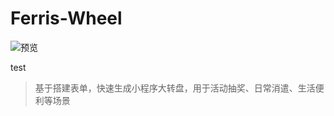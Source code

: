 # Ferris-Wheel

![预览](https://github.com/Tangjj1996/ferris-wheel/actions/workflows/preview.yaml/badge.svg)

test

> 基于搭建表单，快速生成小程序大转盘，用于活动抽奖、日常消遣、生活便利等场景
